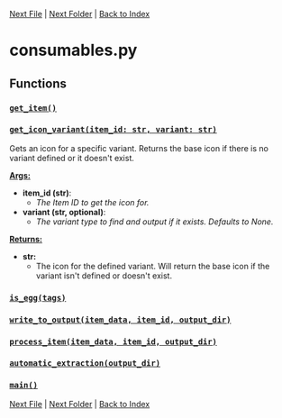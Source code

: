 [Next File](distribution.md) | [Next Folder](article_content/hotbar_slots_content.md) | [Back to Index](../index.md)

# consumables.py

## Functions

### [`get_item()`](https://github.com/Vaileasys/pz-wiki_parser/blob/main/scripts/consumables.py#L9)
### [`get_icon_variant(item_id: str, variant: str)`](https://github.com/Vaileasys/pz-wiki_parser/blob/main/scripts/consumables.py#L18)

Gets an icon for a specific variant. Returns the base icon if there is no variant defined or it doesn't exist.


<ins>**Args:**</ins>
  - **item_id (str)**:
      - _The Item ID to get the icon for._
  - **variant (str, optional)**:
      - _The variant type to find and output if it exists. Defaults to None._

<ins>**Returns:**</ins>
  - **str:**
      - The icon for the defined variant. Will return the base icon if the variant isn't defined or doesn't exist.

### [`is_egg(tags)`](https://github.com/Vaileasys/pz-wiki_parser/blob/main/scripts/consumables.py#L52)
### [`write_to_output(item_data, item_id, output_dir)`](https://github.com/Vaileasys/pz-wiki_parser/blob/main/scripts/consumables.py#L62)
### [`process_item(item_data, item_id, output_dir)`](https://github.com/Vaileasys/pz-wiki_parser/blob/main/scripts/consumables.py#L100)
### [`automatic_extraction(output_dir)`](https://github.com/Vaileasys/pz-wiki_parser/blob/main/scripts/consumables.py#L104)
### [`main()`](https://github.com/Vaileasys/pz-wiki_parser/blob/main/scripts/consumables.py#L113)


[Next File](distribution.md) | [Next Folder](article_content/hotbar_slots_content.md) | [Back to Index](../index.md)
